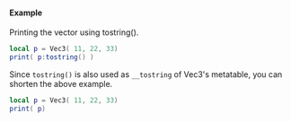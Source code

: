 #### Example
Printing the vector using tostring().
```lua
local p = Vec3( 11, 22, 33)
print( p:tostring() )
```
Since `tostring()` is also used as `__tostring` of Vec3's metatable, you can
shorten the above example.
```lua
local p = Vec3( 11, 22, 33)
print( p)
```

